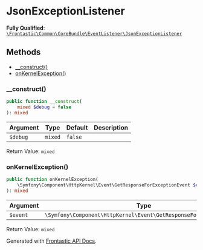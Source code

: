 #  JsonExceptionListener

**Fully Qualified**: [`\Frontastic\Common\CoreBundle\EventListener\JsonExceptionListener`](../../../../src/php/CoreBundle/EventListener/JsonExceptionListener.php)

## Methods

* [__construct()](#__construct)
* [onKernelException()](#onkernelexception)

### __construct()

```php
public function __construct(
    mixed $debug = false
): mixed
```

Argument|Type|Default|Description
--------|----|-------|-----------
`$debug`|`mixed`|`false`|

Return Value: `mixed`

### onKernelException()

```php
public function onKernelException(
    \Symfony\Component\HttpKernel\Event\GetResponseForExceptionEvent $event
): mixed
```

Argument|Type|Default|Description
--------|----|-------|-----------
`$event`|`\Symfony\Component\HttpKernel\Event\GetResponseForExceptionEvent`||

Return Value: `mixed`

Generated with [Frontastic API Docs](https://github.com/FrontasticGmbH/apidocs).
